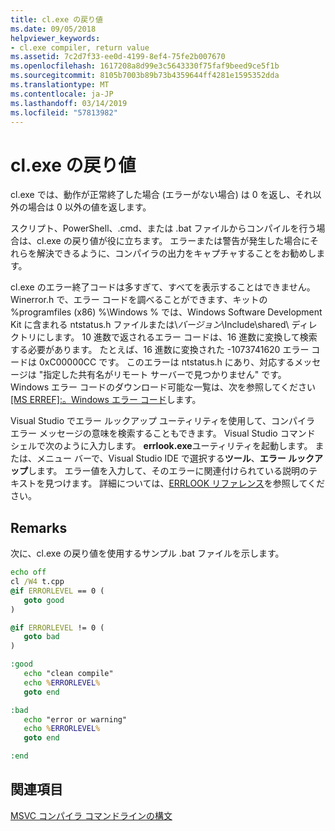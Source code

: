 ```yaml
---
title: cl.exe の戻り値
ms.date: 09/05/2018
helpviewer_keywords:
- cl.exe compiler, return value
ms.assetid: 7c2d7f33-ee0d-4199-8ef4-75fe2b007670
ms.openlocfilehash: 1617208a8d99e3c5643330f75faf9beed9ce5f1b
ms.sourcegitcommit: 8105b7003b89b73b4359644ff4281e1595352dda
ms.translationtype: MT
ms.contentlocale: ja-JP
ms.lasthandoff: 03/14/2019
ms.locfileid: "57813982"
---
```

# <a name="return-value-of-clexe"></a>cl.exe の戻り値

cl.exe では、動作が正常終了した場合 (エラーがない場合) は 0 を返し、それ以外の場合は 0 以外の値を返します。

スクリプト、PowerShell、.cmd、または .bat ファイルからコンパイルを行う場合は、cl.exe の戻り値が役に立ちます。 エラーまたは警告が発生した場合にそれらを解決できるように、コンパイラの出力をキャプチャすることをお勧めします。

cl.exe のエラー終了コードは多すぎて、すべてを表示することはできません。 Winerror.h で、エラー コードを調べることができます、キットの %programfiles (x86) %\Windows % では、Windows Software Development Kit に含まれる ntstatus.h ファイルまたは\\<em>バージョン</em>\Include\shared\ ディレクトリにします。 10 進数で返されるエラー コードは、16 進数に変換して検索する必要があります。 たとえば、16 進数に変換された -1073741620 エラー コードは 0xC00000CC です。 このエラーは ntstatus.h にあり、対応するメッセージは "指定した共有名がリモート サーバーで見つかりません" です。 Windows エラー コードのダウンロード可能な一覧は、次を参照してください[ &#91;MS ERREF&#93;:。Windows エラー コード](https://msdn.microsoft.com/library/cc231196)します。

Visual Studio でエラー ルックアップ ユーティリティを使用して、コンパイラ エラー メッセージの意味を検索することもできます。 Visual Studio コマンド シェルで次のように入力します。 **errlook.exe**ユーティリティを起動します。 または、メニュー バーで、Visual Studio IDE で選択する**ツール**、**エラー ルックアップ**します。 エラー値を入力して、そのエラーに関連付けられている説明のテキストを見つけます。 詳細については、[ERRLOOK リファレンス](errlook-reference.md)を参照してください。

## <a name="remarks"></a>Remarks

次に、cl.exe の戻り値を使用するサンプル .bat ファイルを示します。

```cmd
echo off
cl /W4 t.cpp
@if ERRORLEVEL == 0 (
   goto good
)

@if ERRORLEVEL != 0 (
   goto bad
)

:good
   echo "clean compile"
   echo %ERRORLEVEL%
   goto end

:bad
   echo "error or warning"
   echo %ERRORLEVEL%
   goto end

:end
```

## <a name="see-also"></a>関連項目

[MSVC コンパイラ コマンドラインの構文](compiler-command-line-syntax.md)
